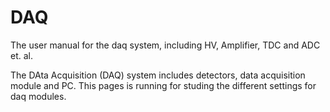 # DAQ
The user manual for the daq system, including HV, Amplifier, TDC and  ADC et. al.


The DAta Acquisition (DAQ) system includes detectors, data acquisition module and PC. This pages is running for studing the different settings for daq modules.
